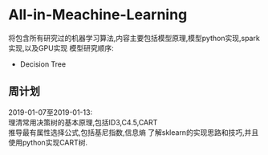 # All-in-Meachine-Learning
将包含所有研究过的机器学习算法,内容主要包括模型原理,模型python实现,spark实现,以及GPU实现
模型研究顺序:
* Decision Tree


## 周计划
2019-01-07至2019-01-13:  
理清常用决策树的基本原理,包括ID3,C4.5,CART  
推导最有属性选择公式,包括基尼指数,信息熵
了解sklearn的实现思路和技巧,并且使用python实现CART树.  